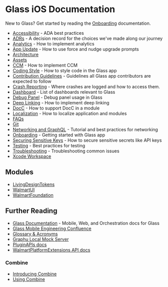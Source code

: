 # Glass iOS Documentation

New to Glass? Get started by reading the [Onboarding](onboarding/index.md) documentation.

- [Accessibility](accessibility/index.md) - ADA best practices
- [ADRs](adrs/index.md) - A decision record for the choices we've made along our journey
- [Analytics](analytics/index.md) - How to implement analytics
- [App Update](app-update/index.md) - How to use force and nudge upgrade prompts
- [Architecture](architecture/index.md)
- [Assets](assets/index.md)
- [CCM](ccm/index.md) - How to implement CCM
- [Coding Style](coding-style/index.md) - How to style code in the Glass app
- [Contribution Guidelines](contributing/index.md) - Guidelines all Glass app contributors are expected to follow
- [Crash Reporting](crash-reporting/index.md) - Where crashes are logged and how to access them.
- [Dashboard](dashboard/index.md) - List of dashboards relevant to Glass
- [Debug Panel](debug-panel/index.md) - Debug panel usage in Glass
- [Deep Linking](deep-linking/index.md) - How to implement deep linking
- [DocC](docc/index.md) - How to support DocC in a module
- [Localization](localization/index.md) - How to localize application and modules
- [FAQs](faqs/index.md)
- [Git](git/index.md)
- [Networking and GraphQL](networking/index.md) - Tutorial and best practices for networking
- [Onboarding](onboarding/index.md) - Getting started with Glass app
- [Securing Sensitive Keys](secure-keys/index.md) - How to secure sensitive secrets like API keys
- [Testing](testing/index.md) - Best practices for testing
- [Troubleshooting](troubleshooting/index.md) - Troubleshooting common issues 
- [Xcode Workspace](xcode-workspace/index.md)

## Modules

- [LivingDesignTokens](https://gecgithub01.walmart.com/pages/walmart-ios/glass-app/livingdesigntokens/documentation/livingdesigntokens/)
- [WalmartUI](https://gecgithub01.walmart.com/pages/walmart-ios/glass-app/walmartui/documentation/walmartui/)
- [WalmartFoundation](https://gecgithub01.walmart.com/pages/walmart-ios/glass-app/walmartfoundation/documentation/walmartfoundation/)

## Further Reading

- [Glass Documentation](https://engineering.walmart.com/docs) - Mobile, Web, and Orchestration docs for Glass
- [Glass Mobile Engineering Confluence](https://confluence.walmart.com/display/PG/Mobile+Engineering)
- [Glossary & Acronyms](https://confluence.walmart.com/pages/viewpage.action?pageId=265477668)
- [Graphu Local Mock Server](https://gecgithub01.walmart.com/glass/mock-cxo)
- [PluginAPIs docs](https://gecgithub01.walmart.com/pages/walmart-ios/glass-app/index.html)
- [WalmartPlatformExtensions API docs](https://gecgithub01.walmart.com/pages/walmart-ios/glass-app/platformextensions/)

### Combine

- [Introducing Combine](https://www.apeth.com/UnderstandingCombine/start.html)
- [Using Combine](https://heckj.github.io/swiftui-notes/)

